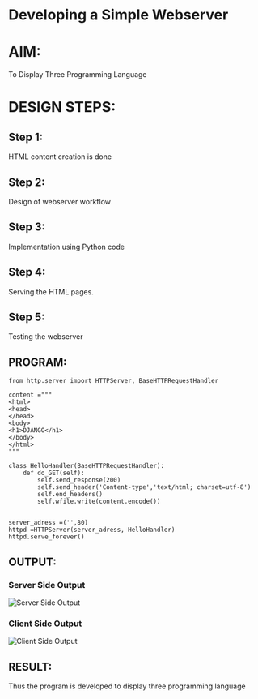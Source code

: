 # Developing a Simple Webserver

# AIM:
To Display Three Programming Language

# DESIGN STEPS:

## Step 1:

HTML content creation is done

## Step 2:

Design of webserver workflow

## Step 3:

Implementation using Python code

## Step 4:


Serving the HTML pages.

## Step 5:

Testing the webserver

## PROGRAM:
```
from http.server import HTTPServer, BaseHTTPRequestHandler

content ="""
<html>
<head>
</head>
<body>
<h1>DJANGO</h1>
</body>
</html>
"""

class HelloHandler(BaseHTTPRequestHandler):
    def do_GET(self):
        self.send_response(200)
        self.send_header('Content-type','text/html; charset=utf-8')
        self.end_headers()
        self.wfile.write(content.encode())


server_adress =('',80)
httpd =HTTPServer(server_adress, HelloHandler)
httpd.serve_forever()
```
## OUTPUT:

### Server Side Output

![Server Side Output](./image/serveroutput.png)
### Client Side Output

![Client Side Output](./image/clientoutput.png)


## RESULT:

Thus the program is developed to display three programming language


